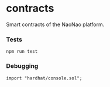 # contracts

Smart contracts of the NaoNao platform.

### Tests

```
npm run test
```

### Debugging

```
import "hardhat/console.sol";
```
